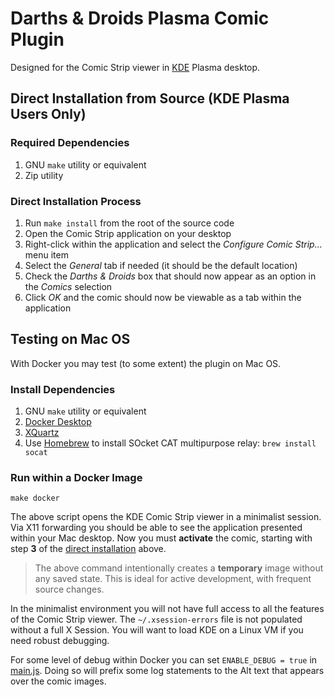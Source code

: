 # Darths &amp; Droids Plasma Comic Plugin

Designed for the Comic Strip viewer in [KDE](https://kde.org "KDE Community Home") Plasma desktop.

## Direct Installation from Source (KDE Plasma Users Only)

### Required Dependencies

1. GNU `make` utility or equivalent
2. Zip utility

### Direct Installation Process

1. Run `make install` from the root of the source code
2. Open the Comic Strip application on your desktop
3. Right-click within the application and select the _Configure Comic Strip..._ menu item
4. Select the _General_ tab if needed (it should be the default location)
5. Check the *Darths &amp; Droids* box that should now appear as an option in the _Comics_ selection
6. Click _OK_ and the comic should now be viewable as a tab within the application

## Testing on Mac OS

With Docker you may test (to some extent) the plugin on Mac OS.

### Install Dependencies

1. GNU `make` utility or equivalent
2. [Docker Desktop](https://www.docker.com/products/docker-desktop)
3. [XQuartz](https://www.xquartz.org)
5. Use [Homebrew](https://brew.sh) to install SOcket CAT multipurpose relay: `brew install socat`

### Run within a Docker Image

```
make docker
```

The above script opens the KDE Comic Strip viewer in a minimalist session.
Via X11 forwarding you should be able to see the application presented within your Mac desktop.
Now you must **activate** the comic, starting with step **3** of the [direct installation](#direct-installation-process) above.

> The above command intentionally creates a **temporary** image without any saved state.
> This is ideal for active development, with frequent source changes.

In the minimalist environment you will not have full access to all the features of the Comic Strip viewer.
The `~/.xsession-errors` file is not populated without a full X Session.
You will want to load KDE on a Linux VM if you need robust debugging.

For some level of debug within Docker you can set `ENABLE_DEBUG = true` in [main.js](src/contents/code/main.js#L29).
Doing so will prefix some log statements to the Alt text that appears over the comic images.
